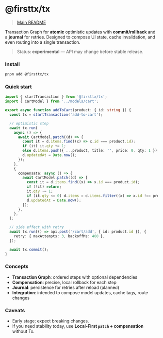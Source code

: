 # @firsttx/tx

> [Main README](https://github.com/joseph0926/firsttx/blob/main/README.md)

Transaction Graph for **atomic** optimistic updates with **commit/rollback** and a **journal** for retries. Designed to compose UI state, cache invalidation, and even routing into a single transaction.

> Status: **experimental** — API may change before stable release.

### Install

```bash
pnpm add @firsttx/tx
```

### Quick start

```ts
import { startTransaction } from '@firsttx/tx';
import { CartModel } from '../models/cart';

export async function addToCart(product: { id: string }) {
  const tx = startTransaction('add-to-cart');

  // optimistic step
  await tx.run(
    async () => {
      await CartModel.patch((d) => {
        const it = d.items.find((x) => x.id === product.id);
        if (it) it.qty += 1;
        else d.items.push({ ...product, title: '', price: 0, qty: 1 });
        d.updatedAt = Date.now();
      });
    },
    {
      compensate: async () => {
        await CartModel.patch((d) => {
          const it = d.items.find((x) => x.id === product.id);
          if (!it) return;
          it.qty -= 1;
          if (it.qty <= 0) d.items = d.items.filter((x) => x.id !== product.id);
          d.updatedAt = Date.now();
        });
      },
    },
  );

  // side effect with retry
  await tx.run(() => api.post('/cart/add', { id: product.id }), {
    retry: { maxAttempts: 3, backoffMs: 400 },
  });

  await tx.commit();
}
```

### Concepts

- **Transaction Graph**: ordered steps with optional dependencies
- **Compensation**: precise, local rollback for each step
- **Journal**: persistence for retries after reload (planned)
- **Integration**: intended to compose model updates, cache tags, route changes

### Caveats

- Early stage; expect breaking changes.
- If you need stability today, use **Local‑First `patch` + compensation** without Tx.
